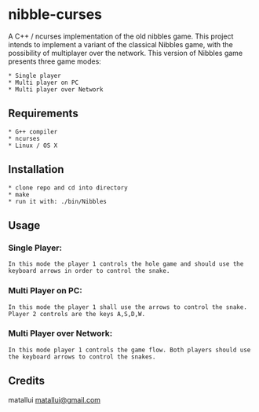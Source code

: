 # nibble-curses

A C++ / ncurses implementation of the old nibbles game.
This project intends to implement a variant of the classical Nibbles game, with the possibility of multiplayer over the network.
This version of Nibbles game presents three game modes:

	* Single player
	* Multi player on PC
	* Multi player over Network

## Requirements

    * G++ compiler
    * ncurses
    * Linux / OS X

## Installation

    * clone repo and cd into directory
    * make
    * run it with: ./bin/Nibbles

## Usage

### Single Player:
	In this mode the player 1 controls the hole game and should use the keyboard arrows in order to control the snake.
	
### Multi Player on PC:
	In this mode the player 1 shall use the arrows to control the snake. Player 2 controls are the keys A,S,D,W.
	
### Multi Player over Network:
	In this mode player 1 controls the game flow. Both players should use the keyboard arrows to control the snakes.

## Credits

matallui <matallui@gmail.com>
	
